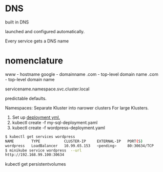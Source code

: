 # DNS

built in DNS

launched and configured automatically. 

Every service gets a DNS name

# nomenclature
www - hostname
google - domainname
.com - top-level domain name
.com - top-level domain name

servicename.namespace.svc.cluster.local

predictable defaults. 

Namespaces:
   Separate Kluster into narower clusters
   For large Klusters. 

1. Set up [deployment yml. ](WordPress/deployment.yml)
2. kubectl create -f my-sql-deployment.yaml
3. kubectl create -f wordpress-deployment.yaml

```sh
$ kubectl get services wordpress
NAME        TYPE           CLUSTER-IP     EXTERNAL-IP   PORT(S)        AGE
wordpress   LoadBalancer   10.99.65.153   <pending>     80:30634/TCP   8m46s
$ minikube service wordpress  --url
http://192.168.99.100:30634
```

kubectl get persistentvolumes
